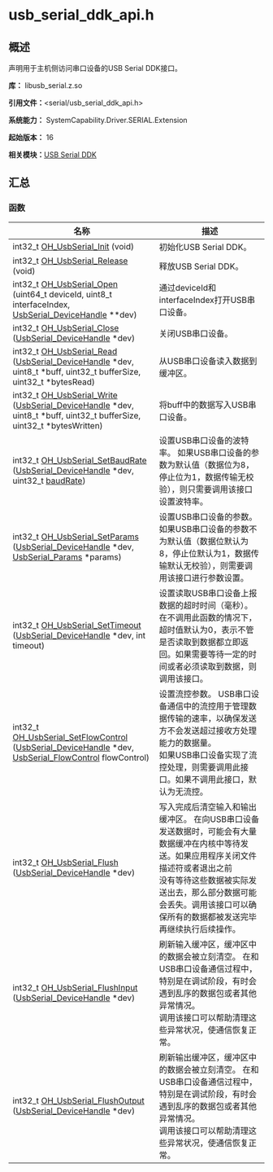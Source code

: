 # usb_serial_ddk_api.h


## 概述

声明用于主机侧访问串口设备的USB Serial DDK接口。

**库：** libusb_serial.z.so

**引用文件：**&lt;serial/usb_serial_ddk_api.h&gt;

**系统能力：** SystemCapability.Driver.SERIAL.Extension

**起始版本：** 16

**相关模块：**[USB Serial DDK](_serial_ddk.md)


## 汇总


### 函数

| 名称 | 描述 | 
| -------- | -------- |
| int32_t [OH_UsbSerial_Init](_serial_ddk.md#oh_usbserial_init) (void) | 初始化USB Serial DDK。 | 
| int32_t [OH_UsbSerial_Release](_serial_ddk.md#oh_usbserial_release) (void) | 释放USB Serial DDK。 | 
| int32_t [OH_UsbSerial_Open](_serial_ddk.md#oh_usbserial_open) (uint64_t deviceId, uint8_t interfaceIndex, [UsbSerial_DeviceHandle](_serial_ddk.md#usbserial_devicehandle) \*\*dev) | 通过deviceId和interfaceIndex打开USB串口设备。 | 
| int32_t [OH_UsbSerial_Close](_serial_ddk.md#oh_usbserial_close) ([UsbSerial_DeviceHandle](_serial_ddk.md#usbserial_devicehandle) \*dev) | 关闭USB串口设备。 | 
| int32_t [OH_UsbSerial_Read](_serial_ddk.md#oh_usbserial_read) ([UsbSerial_DeviceHandle](_serial_ddk.md#usbserial_devicehandle) \*dev, uint8_t \*buff, uint32_t bufferSize, uint32_t \*bytesRead) | 从USB串口设备读入数据到缓冲区。 | 
| int32_t [OH_UsbSerial_Write](_serial_ddk.md#oh_usbserial_write) ([UsbSerial_DeviceHandle](_serial_ddk.md#usbserial_devicehandle) \*dev, uint8_t \*buff, uint32_t bufferSize, uint32_t \*bytesWritten) | 将buff中的数据写入USB串口设备。 | 
| int32_t [OH_UsbSerial_SetBaudRate](_serial_ddk.md#oh_usbserial_setbaudrate) ([UsbSerial_DeviceHandle](_serial_ddk.md#usbserial_devicehandle) \*dev, uint32_t [baudRate](usb__serial__ddk__types_8h.md#baudrate)) | 设置USB串口设备的波特率。 如果USB串口设备的参数为默认值（数据位为8，停止位为1，数据传输无校验），则只需要调用该接口设置波特率。 | 
| int32_t [OH_UsbSerial_SetParams](_serial_ddk.md#oh_usbserial_setparams) ([UsbSerial_DeviceHandle](_serial_ddk.md#usbserial_devicehandle) \*dev, [UsbSerial_Params](_usb_serial___params.md) \*params) | 设置USB串口设备的参数。 如果USB串口设备的参数不为默认值（数据位默认为8，停止位默认为1，数据传输默认无校验），则需要调用该接口进行参数设置。 | 
| int32_t [OH_UsbSerial_SetTimeout](_serial_ddk.md#oh_usbserial_settimeout) ([UsbSerial_DeviceHandle](_serial_ddk.md#usbserial_devicehandle) \*dev, int timeout) | 设置读取USB串口设备上报数据的超时时间（毫秒）。 在不调用此函数的情况下，超时值默认为0，表示不管是否读取到数据都立即返回。如果需要等待一定的时间或者必须读取到数据，则调用该接口。 | 
| int32_t [OH_UsbSerial_SetFlowControl](_serial_ddk.md#oh_usbserial_setflowcontrol) ([UsbSerial_DeviceHandle](_serial_ddk.md#usbserial_devicehandle) \*dev, [UsbSerial_FlowControl](_serial_ddk.md#usbserial_flowcontrol) flowControl) | 设置流控参数。 USB串口设备通信中的流控用于管理数据传输的速率，以确保发送方不会发送超过接收方处理能力的数据量。<br/>如果USB串口设备实现了流控处理，则需要调用此接口。如果不调用此接口，默认为无流控。 | 
| int32_t [OH_UsbSerial_Flush](_serial_ddk.md#oh_usbserial_flush) ([UsbSerial_DeviceHandle](_serial_ddk.md#usbserial_devicehandle) \*dev) | 写入完成后清空输入和输出缓冲区。 在向USB串口设备发送数据时，可能会有大量数据缓冲在内核中等待发送。如果应用程序关闭文件描述符或者退出之前<br/>没有等待这些数据被实际发送出去，那么部分数据可能会丢失。调用该接口可以确保所有的数据都被发送完毕再继续执行后续操作。 | 
| int32_t [OH_UsbSerial_FlushInput](_serial_ddk.md#oh_usbserial_flushinput) ([UsbSerial_DeviceHandle](_serial_ddk.md#usbserial_devicehandle) \*dev) | 刷新输入缓冲区，缓冲区中的数据会被立刻清空。 在和USB串口设备通信过程中，特别是在调试阶段，有时会遇到乱序的数据包或者其他异常情况。<br/>调用该接口可以帮助清理这些异常状况，使通信恢复正常。 | 
| int32_t [OH_UsbSerial_FlushOutput](_serial_ddk.md#oh_usbserial_flushoutput) ([UsbSerial_DeviceHandle](_serial_ddk.md#usbserial_devicehandle) \*dev) | 刷新输出缓冲区，缓冲区中的数据会被立刻清空。 在和USB串口设备通信过程中，特别是在调试阶段，有时会遇到乱序的数据包或者其他异常情况。<br/>调用该接口可以帮助清理这些异常状况，使通信恢复正常。 | 
